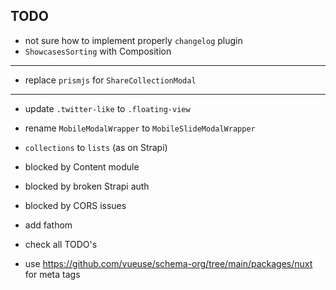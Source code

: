 ## TODO

- not sure how to implement properly `changelog` plugin
- `ShowcasesSorting` with Composition

---

- replace `prismjs` for `ShareCollectionModal`

---

- update `.twitter-like` to `.floating-view`
- rename `MobileModalWrapper` to `MobileSlideModalWrapper`
- `collections` to `lists` (as on Strapi)

- blocked by Content module
- blocked by broken Strapi auth
- blocked by CORS issues

- add fathom
- check all TODO's
- use https://github.com/vueuse/schema-org/tree/main/packages/nuxt for meta tags
